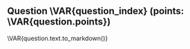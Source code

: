 ## Question \VAR{question_index} (points: \VAR{question.points})

\VAR{question.text.to_markdown()}

